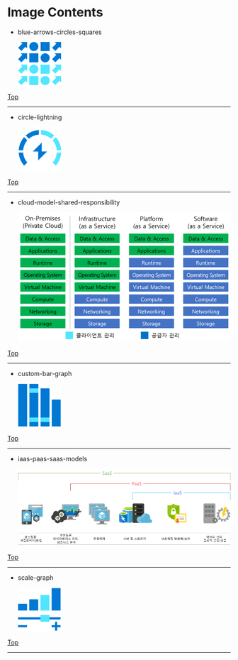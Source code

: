 
# Image Contents

- blue-arrows-circles-squares

	![blue-arrows-circles-squares](https://github.com/kj-park/tech/blob/main/Learning/media/blue-arrows-circles-squares.svg?raw=true)

[Top](#)

---

- circle-lightning

	![circle-lightning](https://github.com/kj-park/tech/blob/main/Learning/media/circle-lightning.svg?raw=true)

[Top](#)

---

- cloud-model-shared-responsibility

	![cloud-model-shared-responsibility](https://github.com/kj-park/tech/blob/main/Learning/media/cloud-model-shared-responsibility.png?raw=true)

[Top](#)

---

- custom-bar-graph

	![custom-bar-graph](https://github.com/kj-park/tech/blob/main/Learning/media/custom-bar-graph.svg?raw=true)

[Top](#)

---

- iaas-paas-saas-models

	![iaas-paas-saas-models](https://github.com/kj-park/tech/blob/main/Learning/media/iaas-paas-saas-models.png?raw=true)

[Top](#)

---

- scale-graph

	![scale-graph](https://github.com/kj-park/tech/blob/main/Learning/media/scale-graph.svg?raw=true)

[Top](#)

---

